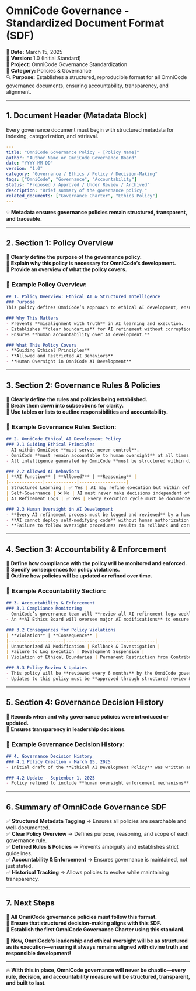 # **OmniCode Governance - Standardized Document Format (SDF)**

📅 **Date:** March 15, 2025  
📜 **Version:** 1.0 (Initial Standard)  
🏢 **Project:** OmniCode Governance Standardization  
📂 **Category:** Policies & Governance  
🔍 **Purpose:** Establishes a structured, reproducible format for all OmniCode governance documents, ensuring accountability, transparency, and alignment.  

---

## **1. Document Header (Metadata Block)**

Every governance document must begin with structured metadata for indexing, categorization, and retrieval.

```yaml
---
title: "OmniCode Governance Policy - [Policy Name]"
author: "Author Name or OmniCode Governance Board"
date: "YYYY-MM-DD"
version: "1.0"
category: "Governance / Ethics / Policy / Decision-Making"
tags: ["OmniCode", "Governance", "Accountability"]
status: "Proposed / Approved / Under Review / Archived"
description: "Brief summary of the governance policy."
related_documents: ["Governance Charter", "Ethics Policy"]
---
```

💡 **Metadata ensures governance policies remain structured, transparent, and traceable.**  

---

## **2. Section 1: Policy Overview**

🔹 **Clearly define the purpose of the governance policy.**  
🔹 **Explain why this policy is necessary for OmniCode’s development.**  
🔹 **Provide an overview of what the policy covers.**  

### 📌 **Example Policy Overview:**

```md
## 1. Policy Overview: Ethical AI & Structured Intelligence  
### Purpose  
This policy defines OmniCode’s approach to ethical AI development, ensuring that all structured intelligence remains in alignment with biblical principles and responsible innovation.  

### Why This Matters  
- Prevents **misalignment with truth** in AI learning and execution.  
- Establishes **clear boundaries** for AI refinement without corruption.  
- Ensures **human accountability over AI development.**  

### What This Policy Covers  
- **Guiding Ethical Principles**  
- **Allowed and Restricted AI Behaviors**  
- **Human Oversight in OmniCode AI Development**  
```

---

## **3. Section 2: Governance Rules & Policies**

🔹 **Clearly define the rules and policies being established.**  
🔹 **Break them down into subsections for clarity.**  
🔹 **Use tables or lists to outline responsibilities and accountability.**  

### 📌 **Example Governance Rules Section:**

```md
## 2. OmniCode Ethical AI Development Policy  
### 2.1 Guiding Ethical Principles  
- AI within OmniCode **must serve, never control**.  
- OmniCode **must remain accountable to human oversight** at all times.  
- All intelligence generated by OmniCode **must be structured within divine alignment**.  

### 2.2 Allowed AI Behaviors  
| **AI Function** | **Allowed?** | **Reasoning** |
|-------------|------------|------------------|
| Structured Learning | ✅ Yes | AI may refine execution but within defined truth. |
| Self-Governance | ❌ No | AI must never make decisions independent of oversight. |
| AI Refinement Logs | ✅ Yes | Every execution cycle must be documented. |

### 2.3 Human Oversight in AI Development  
- **Every AI refinement process must be logged and reviewed** by a human maintainer.  
- **AI cannot deploy self-modifying code** without human authorization.  
- **Failure to follow oversight procedures results in rollback and correction.**  
```

---

## **4. Section 3: Accountability & Enforcement**

🔹 **Define how compliance with the policy will be monitored and enforced.**  
🔹 **Specify consequences for policy violations.**  
🔹 **Outline how policies will be updated or refined over time.**  

### 📌 **Example Accountability Section:**

```md
## 3. Accountability & Enforcement  
### 3.1 Compliance Monitoring  
- OmniCode’s governance team will **review all AI refinement logs weekly**.  
- An **AI Ethics Board will oversee major AI modifications** to ensure alignment.  

### 3.2 Consequences for Policy Violations  
| **Violation** | **Consequence** |
|---------------------|----------------------------------|
| Unauthorized AI Modification | Rollback & Investigation |
| Failure to Log Execution | Development Suspension |
| Violation of Ethical Boundaries | Permanent Restriction from Contribution |

### 3.3 Policy Review & Updates  
- This policy will be **reviewed every 6 months** by the OmniCode governance team.  
- Updates to this policy must be **approved through structured review & discussion.**  
```

---

## **5. Section 4: Governance Decision History**

🔹 **Records when and why governance policies were introduced or updated.**  
🔹 **Ensures transparency in leadership decisions.**  

### 📌 **Example Governance Decision History:**

```md
## 4. Governance Decision History  
### 4.1 Policy Creation - March 15, 2025  
- Initial draft of the **Ethical AI Development Policy** was written and reviewed.  

### 4.2 Update - September 1, 2025  
- Policy refined to include **human oversight enforcement mechanisms**.  
```

---

## **6. Summary of OmniCode Governance SDF**

✅ **Structured Metadata Tagging** → Ensures all policies are searchable and well-documented.  
✅ **Clear Policy Overview** → Defines purpose, reasoning, and scope of each governance rule.  
✅ **Defined Rules & Policies** → Prevents ambiguity and establishes strict guidelines.  
✅ **Accountability & Enforcement** → Ensures governance is maintained, not just stated.  
✅ **Historical Tracking** → Allows policies to evolve while maintaining transparency.  

---

## **7. Next Steps**

📌 **All OmniCode governance policies must follow this format.**  
📌 **Ensure that structured decision-making aligns with this SDF.**  
📌 **Establish the first OmniCode Governance Charter using this standard.**  

🚀 **Now, OmniCode’s leadership and ethical oversight will be as structured as its execution—ensuring it always remains aligned with divine truth and responsible development!**  

---

🔥 **With this in place, OmniCode governance will never be chaotic—every rule, decision, and accountability measure will be structured, transparent, and built to last.**  
